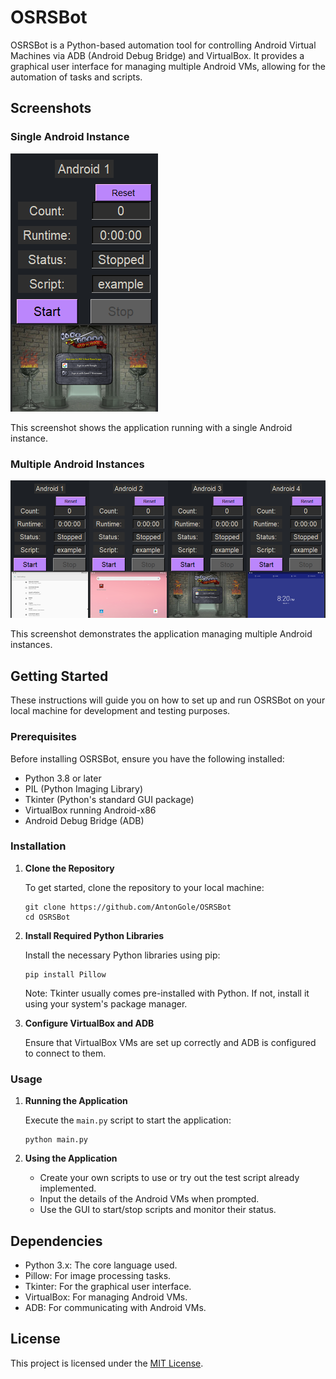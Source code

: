 # OSRSBot

OSRSBot is a Python-based automation tool for controlling Android Virtual Machines via ADB (Android Debug Bridge) and VirtualBox. It provides a graphical user interface for managing multiple Android VMs, allowing for the automation of tasks and scripts.


## Screenshots

### Single Android Instance

![Single Android Instance](/screenshots/SingleAndroid.png)

This screenshot shows the application running with a single Android instance.

### Multiple Android Instances

![Multiple Android Instances](/screenshots/MultipleAndroids.png)

This screenshot demonstrates the application managing multiple Android instances.

## Getting Started

These instructions will guide you on how to set up and run OSRSBot on your local machine for development and testing purposes.

### Prerequisites

Before installing OSRSBot, ensure you have the following installed:
- Python 3.8 or later
- PIL (Python Imaging Library)
- Tkinter (Python's standard GUI package)
- VirtualBox running Android-x86
- Android Debug Bridge (ADB)

### Installation

1. **Clone the Repository**

   To get started, clone the repository to your local machine:
   ```
   git clone https://github.com/AntonGole/OSRSBot
   cd OSRSBot
   ```

2. **Install Required Python Libraries**

   Install the necessary Python libraries using pip:
   ```
   pip install Pillow
   ```
   Note: Tkinter usually comes pre-installed with Python. If not, install it using your system's package manager.

3. **Configure VirtualBox and ADB**

   Ensure that VirtualBox VMs are set up correctly and ADB is configured to connect to them.

### Usage

1. **Running the Application**

   Execute the `main.py` script to start the application:
   ```
   python main.py
   ```

2. **Using the Application**

   - Create your own scripts to use or try out the test script already implemented.
   - Input the details of the Android VMs when prompted.
   - Use the GUI to start/stop scripts and monitor their status.

## Dependencies

- Python 3.x: The core language used.
- Pillow: For image processing tasks.
- Tkinter: For the graphical user interface.
- VirtualBox: For managing Android VMs.
- ADB: For communicating with Android VMs.

## License

This project is licensed under the [MIT License](LICENSE.md).

